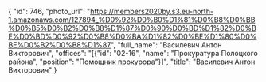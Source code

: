 {
    "id": 746,
    "photo_url": "https://members2020by.s3.eu-north-1.amazonaws.com/127894_%D0%92%D0%B0%D1%81%D0%B8%D0%BB%D0%B5%D0%B2%D0%B8%D1%87%D0%90%D0%BD%D1%82%D0%BE%D0%BD%D0%92%D0%B8%D0%BA%D1%82%D0%BE%D1%80%D0%BE%D0%B2%D0%B8%D1%87",
    "full_name": "Василевич Антон Викторович",
    "offices": "[{\"id\": \"02-16\", \"name\": \"Прокуратура Полоцкого района\", \"position\": \"Помощник прокурора\"}]",
    "title": "Василевич Антон Викторович"
}
